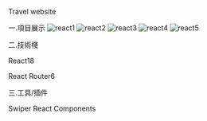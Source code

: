 Travel website

一.項目展示
![react1](https://user-images.githubusercontent.com/106876072/187362214-a896fd1d-4fca-457d-8de2-ca5c9363239c.jpg)
![react2](https://user-images.githubusercontent.com/106876072/187362388-9a250220-2efa-4529-9905-81a2d1563984.jpg)
![react3](https://user-images.githubusercontent.com/106876072/187362395-f563f85c-976b-41d7-bdd1-f64de923dbdc.jpg)
![react4](https://user-images.githubusercontent.com/106876072/187362399-fb37e886-8d5c-4a9f-a13c-a7ca858b55f8.jpg)
![react5](https://user-images.githubusercontent.com/106876072/187362405-6ca7253e-9013-43d9-982f-ed60d3a8df8c.jpg)

二.技術棧

React18

React Router6

三.工具/插件

Swiper React Components

